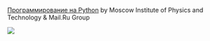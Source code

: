 [Программирование на Python](https://www.coursera.org/learn/programming-in-python/) by Moscow Institute of Physics and Technology & Mail.Ru Group

 <p>
     <a href="https://www.coursera.org/learn/programming-in-python/">
         <img src="https://external-arn2-1.xx.fbcdn.net/safe_image.php?d=AQBo01r8Lr05JG2j&w=476&h=249&url=https%3A%2F%2Fd3njjcbhbojbot.cloudfront.net%2Fapi%2Futilities%2Fv1%2Fimageproxy%2Fhttps%3A%2F%2Fcoursera-course-photos.s3.amazonaws.com%2F2c%2F6b8d80510211e7997f5bfc37301e64%2F3.png&cfs=1&upscale=1&_nc_hash=AQB0GnEuxZlyLJbp">
     </a>
  </p>